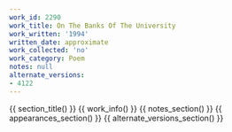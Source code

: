 ```yaml
---
work_id: 2290
work_title: On The Banks Of The University
work_written: '1994'
written_date: approximate
work_collected: 'no'
work_category: Poem
notes: null
alternate_versions:
- 4122
---
```


{{ section_title() }}
{{ work_info() }}
{{ notes_section() }}
{{ appearances_section() }}
{{ alternate_versions_section() }}